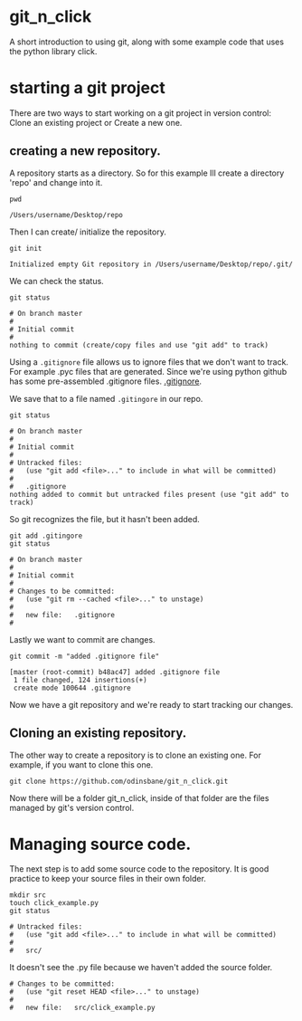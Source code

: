 # git_n_click
A short introduction to using git, along with some example code that uses the python library click.

# starting a git project

There are two ways to start working on a git project in version control:
Clone an existing project or Create a new one. 

## creating a new repository.

A repository starts as a directory. So for this example Ill create a 
directory 'repo' and change into it.

    pwd

```console
/Users/username/Desktop/repo
```
    
Then I can create/ initialize the repository.

    git init
```console
Initialized empty Git repository in /Users/username/Desktop/repo/.git/
```    
We can check the status.

    git status

```console
# On branch master
#
# Initial commit
#
nothing to commit (create/copy files and use "git add" to track)
```
Using a `.gitignore` file allows us to ignore files that we don't want to
track. For example .pyc files that are generated. Since we're using 
python github has some pre-assembled .gitignore files. 
[.gitignore](https://github.com/github/gitignore/blob/master/Python.gitignore).

We save that to a file named `.gitingore` in our repo.

    git status

```console
# On branch master
#
# Initial commit
#
# Untracked files:
#   (use "git add <file>..." to include in what will be committed)
#
#	.gitignore
nothing added to commit but untracked files present (use "git add" to track)
```

So git recognizes the file, but it hasn't been added.

    git add .gitingore
    git status

```console
# On branch master
#
# Initial commit
#
# Changes to be committed:
#   (use "git rm --cached <file>..." to unstage)
#
#	new file:   .gitignore
#
```

Lastly we want to commit are changes.

    git commit -m "added .gitignore file"
    
```console
[master (root-commit) b48ac47] added .gitignore file
 1 file changed, 124 insertions(+)
 create mode 100644 .gitignore
```

Now we have a git repository and we're ready to start tracking our changes.

## Cloning an existing repository.

The other way to create a repository is to clone an existing one. For 
example, if you want to clone this one.

    git clone https://github.com/odinsbane/git_n_click.git
    
Now there will be a folder git_n_click, inside of that folder are the 
files managed by git's version control.

# Managing source code.

The next step is to add some source code to the repository. It is good
practice to keep your source files in their own folder.

    mkdir src
    touch click_example.py
    git status
    
```console
# Untracked files:
#   (use "git add <file>..." to include in what will be committed)
#
#	src/
```

It doesn't see the .py file because we haven't added the source folder.

```console
# Changes to be committed:
#   (use "git reset HEAD <file>..." to unstage)
#
#	new file:   src/click_example.py
```
    

